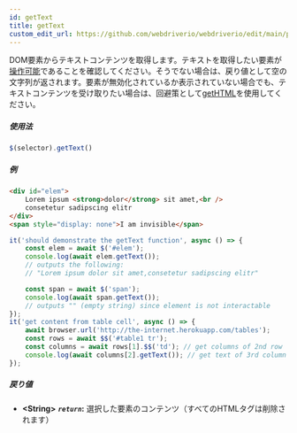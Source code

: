 ```yaml
---
id: getText
title: getText
custom_edit_url: https://github.com/webdriverio/webdriverio/edit/main/packages/webdriverio/src/commands/element/getText.ts
---
```


DOM要素からテキストコンテンツを取得します。テキストを取得したい要素が[操作可能](http://www.w3.org/TR/webdriver/#interactable)であることを確認してください。そうでない場合は、戻り値として空の文字列が返されます。要素が無効化されているか表示されていない場合でも、テキストコンテンツを受け取りたい場合は、回避策として[getHTML](https://webdriver.io/docs/api/element/getHTML)を使用してください。

##### 使用法

```js
$(selector).getText()
```

##### 例

```html title="index.html"
<div id="elem">
    Lorem ipsum <strong>dolor</strong> sit amet,<br />
    consetetur sadipscing elitr
</div>
<span style="display: none">I am invisible</span>
```

```js title="getText.js"
it('should demonstrate the getText function', async () => {
    const elem = await $('#elem');
    console.log(await elem.getText());
    // outputs the following:
    // "Lorem ipsum dolor sit amet,consetetur sadipscing elitr"

    const span = await $('span');
    console.log(await span.getText());
    // outputs "" (empty string) since element is not interactable
});
it('get content from table cell', async () => {
    await browser.url('http://the-internet.herokuapp.com/tables');
    const rows = await $$('#table1 tr');
    const columns = await rows[1].$$('td'); // get columns of 2nd row
    console.log(await columns[2].getText()); // get text of 3rd column
});
```

##### 戻り値

- **&lt;String&gt;**
            **<code><var>return</var></code>:** 選択した要素のコンテンツ（すべてのHTMLタグは削除されます）